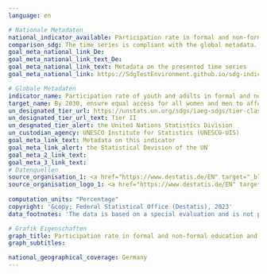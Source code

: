 ```yaml
---
language: en    

# Nationale Metadaten    
national_indicator_available: Participation rate in formal and non-formal education and training in the previous 12 months    
comparison_sdg: The time series is compliant with the global metadata.    
goal_meta_national_link_De: 
goal_meta_national_link_text_De: 
goal_meta_national_link_text: Metadata on the presented time series
goal_meta_national_link: https://SdgTestEnvironment.github.io/sdg-indicators/public/Meta/4.3.1.pdf    

# Globale Metadaten    
indicator_name: Participation rate of youth and adults in formal and non-formal education and training in the previous 12 months, by sex    
target_name: By 2030, ensure equal access for all women and men to affordable and quality technical, vocational and tertiary education, including university    
un_designated_tier_url: https://unstats.un.org/sdgs/iaeg-sdgs/tier-classification/    
un_designated_tier_url_text: Tier II    
un_desgnated_tier_alert: the United Nations Statistics Division    
un_custodian_agency: UNESCO Institute for Statistics (UNESCO-UIS)    
goal_meta_link_text: Metadata on this indicator    
goal_meta_link_alert: the Statistical Devision of the UN    
goal_meta_2_link_text:     
goal_meta_3_link_text:         
# Datenquellen
source_organisation_1: <a href="https://www.destatis.de/EN" target="_blank"> Federal Statistical Office (Destatis) </a>
source_organisation_logo_1: <a href="https://www.destatis.de/EN" target="_blank"><img src="https://g205sdgs.github.io/sdg-indicators/public/OrgImgEn/destatis.png" alt="Logo destatis" style="height:60px; width:148px"/></a>
    
computation_units: "Percentage"    
copyright: '&copy; Federal Statistical Office (Destatis), 2023'    
data_footnotes: 'The data is based on a special evaluation and is not publicly available.<br>• The results from 2020 onwards are only comparable with previous years to a limited extent. For more information see "3. Data description" in the national metadata.'    

# Grafik Eigenschaften    
graph_title: Participation rate in formal and non-formal education and training in the previous 12 months
graph_subtitles:    

national_geographical_coverage: Germany    
---
```


<span></span>